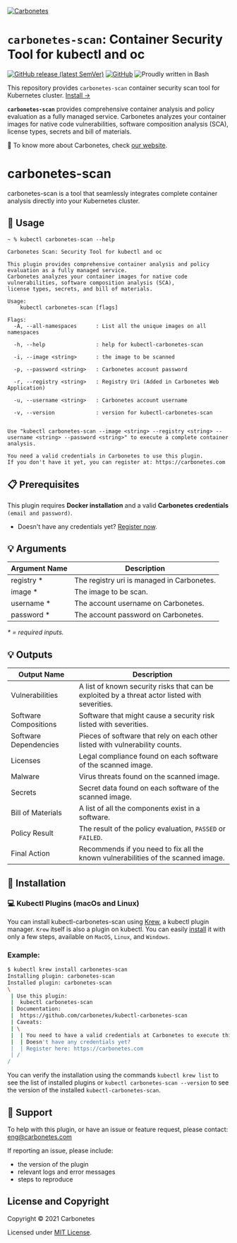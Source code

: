 [![Carbonetes](https://cdn.carbonetes.com/carbonetes-plugin/assets/branding/branding_header.png)](https://carbonetes.com)

# `carbonetes-scan`: Container Security Tool for kubectl and oc

[![GitHub release (latest SemVer)](https://img.shields.io/github/v/release/carbonetes/kubectl-carbonetes-scan)](https://github.com/carbonetes/kubectl-carbonetes-scan/releases)
[![GitHub](https://img.shields.io/github/license/carbonetes/kubectl-carbonetes-scan)](https://github.com/carbonetes/kubectl-carbonetes-scan/blob/main/LICENSE)
![Proudly written in Bash](https://img.shields.io/badge/written%20in-bash-ff69b4.svg)

This repository provides `carbonetes-scan` container security scan tool for Kubernetes cluster.
[Install &rarr;](#dvd-installation)

**`carbonetes-scan`** provides comprehensive container analysis and policy evaluation as a fully managed service. Carbonetes analyzes your container images for native code vulnerabilities, software composition analysis (SCA), license types, secrets and bill of materials.

:pushpin: To know more about Carbonetes, check [our website](https://carbonetes.com).

# carbonetes-scan

carbonetes-scan is a tool that seamlessly integrates complete container analysis directly into your Kubernetes cluster.

## :pencil: Usage

```
~ % kubectl carbonetes-scan --help

Carbonetes Scan: Security Tool for kubectl and oc

This plugin provides comprehensive container analysis and policy evaluation as a fully managed service.
Carbonetes analyzes your container images for native code vulnerabilities, software composition analysis (SCA),
license types, secrets, and bill of materials.

Usage:
    kubectl carbonetes-scan [flags]

Flags:
  -A, --all-namespaces      : List all the unique images on all namespaces

  -h, --help                : help for kubectl-carbonetes-scan

  -i, --image <string>      : the image to be scanned

  -p, --password <string>   : Carbonetes account password

  -r, --registry <string>   : Registry Uri (Added in Carbonetes Web Application)

  -u, --username <string>   : Carbonetes account username

  -v, --version             : version for kubectl-carbonetes-scan


Use "kubectl carbonetes-scan --image <string> --registry <string> --username <string> --password <string>" to execute a complete container analysis.

You need a valid credentials in Carbonetes to use this plugin.
If you don't have it yet, you can register at: https://carbonetes.com
```

## :clipboard: Prerequisites

This plugin requires **Docker installation** and a valid **Carbonetes credentials** `(email and password)`.

- Doesn't have any credentials yet? [Register now](https://console.carbonetes.com/register).

## :bulb: Arguments

| Argument Name               | Description                                                  |
| --------------------------- | ------------------------------------------------------------ |
| registry \*                 | The registry uri is managed in Carbonetes. |
| image \*                    | The image to be scan. |
| username \*                 | The account username on Carbonetes. |
| password \*                 | The account password on Carbonetes. |

_\* = required inputs._

## :bulb: Outputs

| Output Name                  | Description                                                                                  |
| ---------------------------- | -------------------------------------------------------------------------------------------- |
| Vulnerabilities              | A list of known security risks that can be exploited by a threat actor listed with severities. |
| Software Compositions        | Software that might cause a security risk listed with severities. |
| Software Dependencies        | Pieces of software that rely on each other listed with vulnerability counts. |
| Licenses                     | Legal compliance found on each software of the scanned image. |
| Malware                      | Virus threats found on the scanned image. |
| Secrets                      | Secret data found on each software of the scanned image. |
| Bill of Materials            | A list of all the components exist in a software. |
| Policy Result                | The result of the policy evaluation, `PASSED` or `FAILED`. |
| Final Action                 | Recommends if you need to fix all the known vulnerabilities of the scanned image. |

## :dvd: Installation

### :computer: Kubectl Plugins (macOs and Linux)

You can install kubectl-carbonetes-scan using [Krew](https://krew.sigs.k8s.io/), a kubectl plugin manager. `Krew` itself is also a plugin on kubectl. You can easily [install](https://krew.sigs.k8s.io/docs/user-guide/setup/install/) it with only a few steps, available on `MacOS`, `Linux`, and `Windows`.

### Example:
```sh
$ kubectl krew install carbonetes-scan
Installing plugin: carbonetes-scan
Installed plugin: carbonetes-scan
\
 | Use this plugin:
 | 	kubectl carbonetes-scan
 | Documentation:
 | 	https://github.com/carbonetes/kubectl-carbonetes-scan
 | Caveats:
 | \
 |  | You need to have a valid credentials at Carbonetes to execute this plugin.
 |  | Doesn't have any credentials yet?
 |  | Register here: https://carbonetes.com
 | /
/
```

You can verify the installation using the commands `kubectl krew list` to see the list of installed plugins or `kubectl carbonetes-scan --version` to see the version of the installed `kubectl-carbonetes-scan`.

## :email: Support
To help with this plugin, or have an issue or feature request, please contact: [eng@carbonetes.com](eng@carbonetes.com)

If reporting an issue, please include:

* the version of the plugin
* relevant logs and error messages
* steps to reproduce

## License and Copyright

Copyright © 2021 Carbonetes

Licensed under [MIT License](LICENSE).